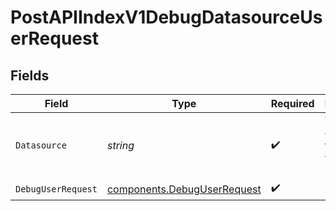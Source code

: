 # PostAPIIndexV1DebugDatasourceUserRequest


## Fields

| Field                                                                      | Type                                                                       | Required                                                                   | Description                                                                |
| -------------------------------------------------------------------------- | -------------------------------------------------------------------------- | -------------------------------------------------------------------------- | -------------------------------------------------------------------------- |
| `Datasource`                                                               | *string*                                                                   | :heavy_check_mark:                                                         | The datasource to which the user belongs                                   |
| `DebugUserRequest`                                                         | [components.DebugUserRequest](../../models/components/debuguserrequest.md) | :heavy_check_mark:                                                         | N/A                                                                        |